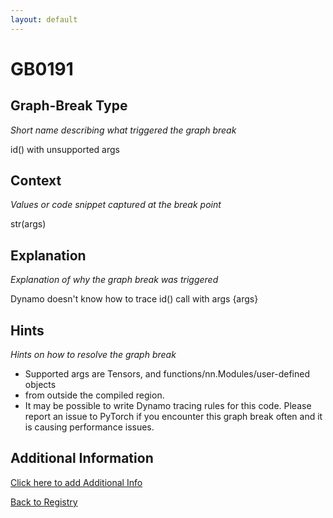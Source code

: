 ```yaml
---
layout: default
---
```

# GB0191

## Graph-Break Type
*Short name describing what triggered the graph break*

id() with unsupported args

## Context
*Values or code snippet captured at the break point*

str(args)

## Explanation
*Explanation of why the graph break was triggered*

Dynamo doesn't know how to trace id() call with args {args}

## Hints
*Hints on how to resolve the graph break*

- Supported args are Tensors, and functions/nn.Modules/user-defined objects 
- from outside the compiled region.
- It may be possible to write Dynamo tracing rules for this code. Please report an issue to PyTorch if you encounter this graph break often and it is causing performance issues.


## Additional Information

<!-- ADDITIONAL INFORMATION START - Add custom information below this line -->

<!-- ADDITIONAL INFORMATION END -->


[Click here to add Additional Info](https://github.com/meta-pytorch/compile-graph-break-site/edit/main/docs/gb/gb0191.md)

[Back to Registry](../index.html)
